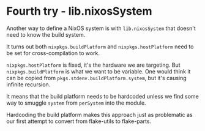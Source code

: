 # Fourth try - lib.nixosSystem

Another way to define a NixOS system is with `lib.nixosSystem` that doesn't
need to know the build system.

It turns out both `nixpkgs.buildPlatform` and `nixpkgs.hostPlatform` need to be
set for cross-compilation to work.

`nixpkgs.hostPlatform` is fixed, it's the hardware we are targeting. But
`nixpkgs.buildPlatform` is what we want to be variable. One would think it can
be copied from `pkgs.stdenv.buildPlatform.system`, but it's causing infinite
recursion.

It means that the build platform needs to be hardcoded unless we find some way
to smuggle `system` from `perSystem` into the module.

Hardcoding the build platform makes this approach just as problematic as our
first attempt to convert from flake-utils to flake-parts.
